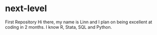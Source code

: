 # next-level
First Repository
Hi there, my name is Linn and I plan on being excellent at coding in 2 months.
I know R, Stata, SQL and Python.

